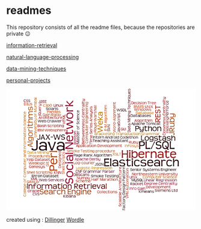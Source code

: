 # readmes

This repository consists of all the readme files, because the repositories are private :wink:

[information-retrieval](https://github.com/dixitk13/readmes.md/blob/master/information-retrieval.md)

[natural-language-processing](https://github.com/dixitk13/readmes.md/blob/master/natural-language-processing.md)

[data-mining-techniques](https://github.com/dixitk13/readmes.md/blob/master/data-mining-techniques.md)

[personal-projects](https://github.com/dixitk13/readmes.md/blob/master/personal-projects.md)

![word_cloud](https://github.com/dixitk13/readmes.md/blob/master/word_cloud.jpg)

created using : [Dillinger](http://dillinger.io/) [Wordle](http://www.wordle.net/)
